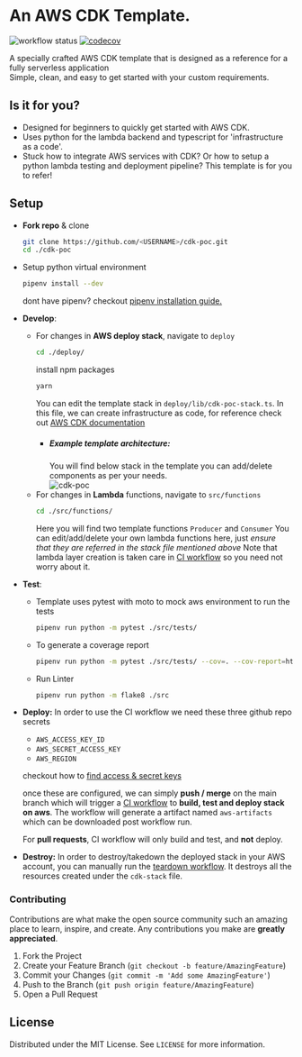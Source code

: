 # An AWS CDK Template.

![workflow status](https://github.com/Atharva21/cdk-poc/actions/workflows/ci.yml/badge.svg) [![codecov](https://codecov.io/gh/Atharva21/cdk-poc/branch/main/graph/badge.svg)](https://codecov.io/gh/Atharva21/cdk-poc)

A specially crafted AWS CDK template that is designed as a reference for a fully serverless application <br>
Simple, clean, and easy to get started with your custom requirements.

## Is it for you?

- Designed for beginners to quickly get started with AWS CDK.
- Uses python for the lambda backend and typescript for 'infrastructure as a code'.
- Stuck how to integrate AWS services with CDK? Or how to setup a python lambda testing and deployment pipeline? This template is for you to refer!

## Setup

- **Fork repo** & clone

  ```bash
  git clone https://github.com/<USERNAME>/cdk-poc.git
  cd ./cdk-poc
  ```

- Setup python virtual environment

  ```bash
  pipenv install --dev
  ```

  dont have pipenv? checkout [pipenv installation guide.](https://pipenv.pypa.io/en/latest/)

- **Develop**:

  - For changes in **AWS deploy stack**, navigate to `deploy`
    ```bash
    cd ./deploy/
    ```
    install npm packages
    ```bash
    yarn
    ```
    You can edit the template stack in `deploy/lib/cdk-poc-stack.ts`.
    In this file, we can create infrastructure as code, for reference check out [AWS CDK documentation](https://docs.aws.amazon.com/cdk/api/v2/docs/aws-cdk-lib-readme.html)
    - ##### Example template architecture:
      You will find below stack in the template you can add/delete components as per your needs.<br>
      ![cdk-poc](https://user-images.githubusercontent.com/35420813/153103540-c649c65d-dd72-4f0e-ba2f-62ca8aa4bb6d.jpg)
  - For changes in **Lambda** functions, navigate to `src/functions`
    ```bash
    cd ./src/functions/
    ```
    Here you will find two template functions `Producer` and `Consumer`
    You can edit/add/delete your own lambda functions here, just _ensure that they are referred in the stack file mentioned above_
    Note that lambda layer creation is taken care in [CI workflow](https://github.com/Atharva21/cdk-poc/blob/b66804d2970aba01eebaa8c740fda4e8bb8b6363/.github/workflows/ci.yml#L66) so you need not worry about it.

- **Test**:

  - Template uses pytest with moto to mock aws environment
    to run the tests
    ```bash
    pipenv run python -m pytest ./src/tests/
    ```
  - To generate a coverage report

    ```bash
    pipenv run python -m pytest ./src/tests/ --cov=. --cov-report=html
    ```

  - Run Linter
    ```bash
    pipenv run python -m flake8 ./src
    ```

- **Deploy:**
  In order to use the CI workflow we need these three github repo secrets

  - `AWS_ACCESS_KEY_ID`
  - `AWS_SECRET_ACCESS_KEY`
  - `AWS_REGION`

  checkout how to [find access & secret keys](https://docs.aws.amazon.com/powershell/latest/userguide/pstools-appendix-sign-up.html)

  once these are configured, we can simply **push / merge** on the main branch which will trigger a [CI workflow](https://github.com/Atharva21/cdk-poc/actions/workflows/ci.yml) to **build, test and deploy stack on aws**.
  The workflow will generate a artifact named `aws-artifacts` which can be downloaded post workflow run.

  For **pull requests**, CI workflow will only build and test, and **not** deploy.

- **Destroy:**
  In order to destroy/takedown the deployed stack in your AWS account, you can manually run the [teardown workflow](https://github.com/Atharva21/cdk-poc/actions/workflows/teardown.yml).
  It destroys all the resources created under the `cdk-stack` file.

<!-- CONTRIBUTING -->

### Contributing

Contributions are what make the open source community such an amazing place to learn, inspire, and create. Any contributions you make are **greatly appreciated**.

1. Fork the Project
2. Create your Feature Branch (`git checkout -b feature/AmazingFeature`)
3. Commit your Changes (`git commit -m 'Add some AmazingFeature'`)
4. Push to the Branch (`git push origin feature/AmazingFeature`)
5. Open a Pull Request

<!-- LICENSE -->

## License

Distributed under the MIT License. See `LICENSE` for more information.
